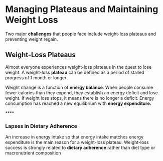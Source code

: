 # Managing Plateaus and Maintaining Weight Loss

Two major **challenges** that people face include weight-loss plateaus and preventing weight regain.

## Weight-Loss Plateaus

Almost everyone experiences weight-loss plateaus in the quest to lose weight. A weight-loss **plateau** can be defined as a period of stalled progress of 1 month or longer 

Weight change is a function of **energy balance**. When people consume fewer calories than they expend, they establish an energy deficit and lose weight. If weight loss stops, it means there is no longer a deficit. Energy consumption has reached a new equilibrium with **energy expenditure.** 

\*\*\*\*

### Lapses in Dietary Adherence

An increase in energy intake so that energy intake matches energy expenditure is the main reason for a weight-loss plateau. Weight-loss success is strongly related to **dietary adherence** rather than diet type or macronutrient composition 






